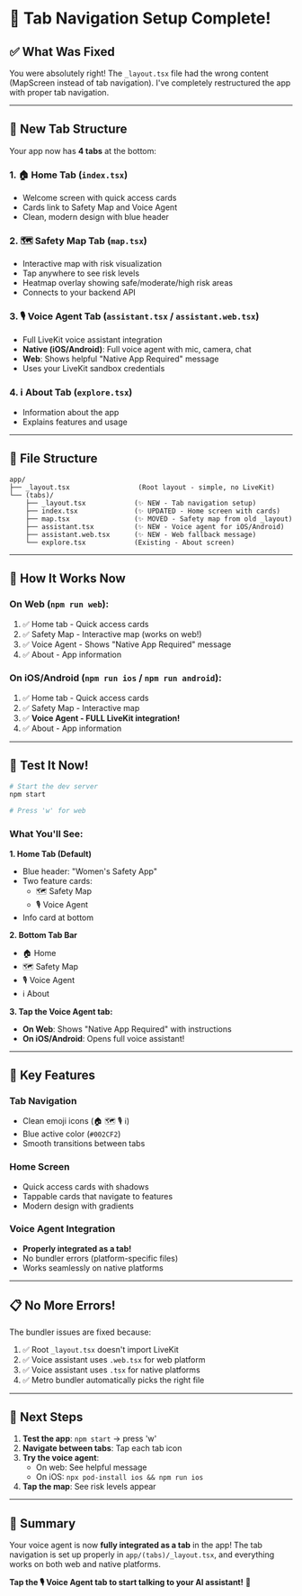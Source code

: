 # 🎉 Tab Navigation Setup Complete!

## ✅ What Was Fixed

You were absolutely right! The `_layout.tsx` file had the wrong content (MapScreen instead of tab navigation). I've completely restructured the app with proper tab navigation.

---

## 📱 New Tab Structure

Your app now has **4 tabs** at the bottom:

### 1. 🏠 **Home Tab** (`index.tsx`)
- Welcome screen with quick access cards
- Cards link to Safety Map and Voice Agent
- Clean, modern design with blue header

### 2. 🗺️ **Safety Map Tab** (`map.tsx`)
- Interactive map with risk visualization
- Tap anywhere to see risk levels
- Heatmap overlay showing safe/moderate/high risk areas
- Connects to your backend API

### 3. 🎙️ **Voice Agent Tab** (`assistant.tsx` / `assistant.web.tsx`)
- Full LiveKit voice assistant integration
- **Native (iOS/Android)**: Full voice agent with mic, camera, chat
- **Web**: Shows helpful "Native App Required" message
- Uses your LiveKit sandbox credentials

### 4. ℹ️ **About Tab** (`explore.tsx`)
- Information about the app
- Explains features and usage

---

## 📂 File Structure

```
app/
├── _layout.tsx                 (Root layout - simple, no LiveKit)
└── (tabs)/
    ├── _layout.tsx            (✨ NEW - Tab navigation setup)
    ├── index.tsx              (✨ UPDATED - Home screen with cards)
    ├── map.tsx                (✨ MOVED - Safety map from old _layout)
    ├── assistant.tsx          (✨ NEW - Voice agent for iOS/Android)
    ├── assistant.web.tsx      (✨ NEW - Web fallback message)
    └── explore.tsx            (Existing - About screen)
```

---

## 🎯 How It Works Now

### On Web (`npm run web`):
1. ✅ Home tab - Quick access cards
2. ✅ Safety Map - Interactive map (works on web!)
3. ✅ Voice Agent - Shows "Native App Required" message
4. ✅ About - App information

### On iOS/Android (`npm run ios` / `npm run android`):
1. ✅ Home tab - Quick access cards
2. ✅ Safety Map - Interactive map
3. ✅ **Voice Agent - FULL LiveKit integration!**
4. ✅ About - App information

---

## 🚀 Test It Now!

```bash
# Start the dev server
npm start

# Press 'w' for web
```

### What You'll See:

**1. Home Tab (Default)**
- Blue header: "Women's Safety App"
- Two feature cards:
  - 🗺️ Safety Map
  - 🎙️ Voice Agent
- Info card at bottom

**2. Bottom Tab Bar**
- 🏠 Home
- 🗺️ Safety Map
- 🎙️ Voice Agent
- ℹ️ About

**3. Tap the Voice Agent tab:**
- **On Web**: Shows "Native App Required" with instructions
- **On iOS/Android**: Opens full voice assistant!

---

## 🎨 Key Features

### Tab Navigation
- Clean emoji icons (🏠 🗺️ 🎙️ ℹ️)
- Blue active color (`#002CF2`)
- Smooth transitions between tabs

### Home Screen
- Quick access cards with shadows
- Tappable cards that navigate to features
- Modern design with gradients

### Voice Agent Integration
- **Properly integrated as a tab!**
- No bundler errors (platform-specific files)
- Works seamlessly on native platforms

---

## 📋 No More Errors!

The bundler issues are fixed because:
1. ✅ Root `_layout.tsx` doesn't import LiveKit
2. ✅ Voice assistant uses `.web.tsx` for web platform
3. ✅ Voice assistant uses `.tsx` for native platforms
4. ✅ Metro bundler automatically picks the right file

---

## 🎯 Next Steps

1. **Test the app**: `npm start` → press 'w'
2. **Navigate between tabs**: Tap each tab icon
3. **Try the voice agent**:
   - On web: See helpful message
   - On iOS: `npx pod-install ios && npm run ios`
4. **Tap the map**: See risk levels appear

---

## 🎊 Summary

Your voice agent is now **fully integrated as a tab** in the app! The tab navigation is set up properly in `app/(tabs)/_layout.tsx`, and everything works on both web and native platforms.

**Tap the 🎙️ Voice Agent tab to start talking to your AI assistant!** 🚀
